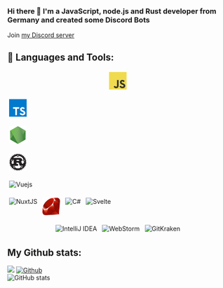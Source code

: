 ### Hi there 👋 I'm a JavaScript, node.js and Rust developer from Germany and created some Discord Bots

Join [my Discord server](https://discord.gg/y8kXVkQ)

## 🧰 Languages and Tools:
<p align="center">
  <img src="https://raw.githubusercontent.com/github/explore/80688e429a7d4ef2fca1e82350fe8e3517d3494d/topics/javascript/javascript.png" alt="Javascript"
       height="40" style="vertical-align:top; margin:4px">
  
  <img src="https://raw.githubusercontent.com/github/explore/80688e429a7d4ef2fca1e82350fe8e3517d3494d/topics/typescript/typescript.png" alt="TypeScript"
       height="40" style="vertical-align:top; margin:4px">
  
<img src="https://raw.githubusercontent.com/github/explore/80688e429a7d4ef2fca1e82350fe8e3517d3494d/topics/nodejs/nodejs.png" alt="Node JS" height="40"
     style="vertical-align:top; margin:4px">
  
  <img src="https://raw.githubusercontent.com/github/explore/80688e429a7d4ef2fca1e82350fe8e3517d3494d/topics/rust/rust.png" alt="Rust" height="40"
        style="vertical-align:top; margin:4px">
  
  <img src="https://camo.githubusercontent.com/c8f91d18976e27123643a926a2588b8d931a0292fd0b6532c3155379e859162
          /68747470733a2f2f7675656a732e6f72672f696d616765732f6c6f676f2e706e67" alt="Vuejs" height="40" style="vertical-align:top; margin:4px">
  
  <img src="https://nuxtjs.org/design-kit/colored-logo.svg" alt="NuxtJS" height="40" style="vertical-align:top; margin:4px">
<img src="https://raw.githubusercontent.com/github/explore/80688e429a7d4ef2fca1e82350fe8e3517d3494d/topics/ruby/ruby.png" alt="Ruby" height="40" style="vertical-align:top; margin:4px">
<img src="https://camo.githubusercontent.com/8d56e87edf99e89bfc457cd62462e0b7aae19e6b197b1df5c542d474d8d76f81/68747470733a2f2f646576656c6f7065722e6665646f726170726f6a6563742e6f72672f7374617469632f6c6f676f2f6373686172702e706e67" alt="C#" height="40" style="vertical-align:top; margin:4px">
  <img src="https://upload.wikimedia.org/wikipedia/commons/1/1b/Svelte_Logo.svg" alt="Svelte" height="40" style="vertical-align:top; margin:4px">
</p>
<p align="center">
  <img src="https://upload.wikimedia.org/wikipedia/commons/thumb/9/9c/IntelliJ_IDEA_Icon.svg/480px-IntelliJ_IDEA_Icon.svg.png" alt="IntelliJ IDEA" height="40" style="vertical-align:top; margin:4px">
<img src="https://upload.wikimedia.org/wikipedia/commons/c/c0/WebStorm_Icon.svg" alt="WebStorm" height="40" style="vertical-align:top; margin:4px">
<img src="https://1v5ymx3zt3y73fq5gy23rtnc-wpengine.netdna-ssl.com/wp-content/uploads/2021/06/gitkraken-logo-light-sq.svg" alt="GitKraken" height="40" style="vertical-align:top; margin:4px">

</p>

## My Github stats:
![](https://visitor-badge.laobi.icu/badge?page_id=ProfessorVarox)
[![Github](https://img.shields.io/github/followers/CharalambosIoannou?label=Follow&style=social)](https://github.com/ProfessorVarox)
<br>
![GitHub stats](https://github-readme-stats.vercel.app/api?username=ProfessorVarox&show_icons=true&theme=tokyonight)
